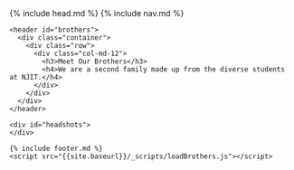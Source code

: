 <!DOCTYPE html>
<html>
  <head>
    {% include head.md %}
  </head>

  <body>
  	{% include nav.md %}

    <header id="brothers">
      <div class="container">
        <div class="row">
          <div class="col-md-12">
            <h3>Meet Our Brothers</h3>
            <h4>We are a second family made up from the diverse students at NJIT.</h4>
          </div>
        </div>
      </div>
    </header>

    <div id="headshots">
    </div>

    {% include footer.md %}
    <script src="{{site.baseurl}}/_scripts/loadBrothers.js"></script>
  </body>

</html>
